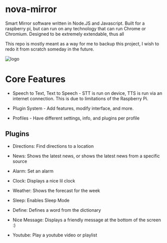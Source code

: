 # nova-mirror
Smart Mirror software written in Node.JS and Javascript. Built for a raspberry pi, but can run on any technology that can run Chrome or Chromium. Designed to be extremely extendable, thus all

This repo is mostly meant as a way for me to backup this project, I wish to redo it from scratch someday in the future.

![logo](https://i.imgur.com/PPZUaoe.png)

# Core Features

* Speech to Text, Text to Speech - STT is run on device, TTS is run via an internet connection. This is due to limitations of the Raspberry Pi.

* Plugin System - Add features, modify interface, and more.

* Profiles - Have different settings, info, and plugins per profile

## Plugins

* Directions: Find directions to a location

* News: Shows the latest news, or shows the latest news from a specific source

* Alarm: Set an alarm 

* Clock: Displays a nice lil clock

* Weather: Shows the forecast for the week

* Sleep: Enables Sleep Mode

* Define: Defines a word from the dictionary

* Nice Message: Displays a friendly message at the bottom of the screen :)

* Youtube: Play a youtube video or playlist
